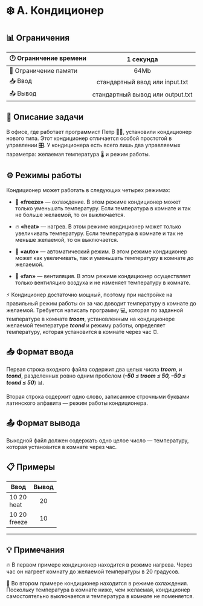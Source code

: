 # ❄️ A. Кондиционер

## 📊 Ограничения

| 🕐 Ограничение времени  |            1 секунда             |
|-------------------------|:--------------------------------:|
| 💾 Ограничение памяти   |               64Mb               |
| 📥 Ввод                 |  стандартный ввод или input.txt  |
| 📤 Вывод                | стандартный вывод или output.txt |

## 📝 Описание задачи

В офисе, где работает программист Петр 👨‍💻, установили кондиционер нового типа. 
Этот кондиционер отличается особой простотой в управлении 🎛️. 
У кондиционера есть всего лишь два управляемых параметра: желаемая температура 🌡️ и режим работы.

## ⚙️ Режимы работы

Кондиционер может работать в следующих четырех режимах:

- 🧊 **«freeze»** — охлаждение. В этом режиме кондиционер может только уменьшать температуру.
Если температура в комнате и так не больше желаемой, то он выключается.

- 🔥 **«heat»** — нагрев. В этом режиме кондиционер может только увеличивать температуру.
Если температура в комнате и так не меньше желаемой, то он выключается.

- 🤖 **«auto»** — автоматический режим. В этом режиме кондиционер может как увеличивать, 
так и уменьшать температуру в комнате до желаемой.

- 💨 **«fan»** — вентиляция. В этом режиме кондиционер осуществляет только вентиляцию воздуха
и не изменяет температуру в комнате.

⚡ Кондиционер достаточно мощный, поэтому при настройке на правильный режим работы он за
час доводит температуру в комнате до желаемой. Требуется написать программу 💻, которая по
заданной температуре в комнате **_troom_**, установленным на кондиционере желаемой температуре **_tcond_** 
и режиму работы, определяет температуру, которая установится в комнате через час ⏰.

## 📥 Формат ввода

Первая строка входного файла содержит два целых числа **_troom_**, и **_tcond_**, 
разделенных ровно одним пробелом (_**–50 ≤ troom ≤ 50, –50 ≤ tcond ≤ 50**_) 📊.

Вторая строка содержит одно слово, записанное строчными буквами латинского алфавита — режим работы кондиционера.

## 📤 Формат вывода

Выходной файл должен содержать одно целое число — температуру, которая установится в комнате через час.

## 📋 Примеры

| Ввод                | Вывод |
|---------------------|:-----:|
| 10 20<br> heat      |  20   |
| 10 20<br> freeze    |  10   |

---

## 💡 Примечания

🔥 В первом примере кондиционер находится в режиме нагрева. 
Через час он нагреет комнату до желаемой температуры в 20 градусов.

🧊 Во втором примере кондиционер находится в режиме охлаждения. 
Поскольку температура в комнате ниже, чем желаемая, кондиционер 
самостоятельно выключается и температура в комнате не поменяется.